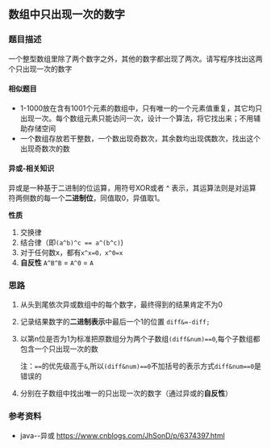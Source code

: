 ## 数组中只出现一次的数字

### 题目描述

一个整型数组里除了两个数字之外，其他的数字都出现了两次。请写程序找出这两个只出现一次的数字

#### 相似题目

* 1-1000放在含有1001个元素的数组中，只有唯一的一个元素值重复，其它均只出现一次。每个数组元素只能访问一次，设计一个算法，将它找出来；不用辅助存储空间
* 一个数组存放若干整数，一个数出现奇数次，其余数均出现偶数次，找出这个出现奇数次的数

#### 异或-相关知识

异或是一种基于二进制的位运算，用符号XOR或者 ^ 表示，其运算法则是对运算符两侧数的每一个**二进制位**，同值取0，异值取1。

**性质**

1. 交换律 
2. 结合律（即`(a^b)^c == a^(b^c)`)
3. 对于任何数x，都有`x^x=0，x^0=x `
4. **自反性** `A^B^B` = `A^0` = `A`

### 思路

1. 从头到尾依次异或数组中的每个数字，最终得到的结果肯定不为0

2. 记录结果数字的**二进制表示**中最后一个1的位置 `diff&=-diff;`

3. 以第n位是否为1为标准把原数组分为两个子数组`(diff&num)==0`,每个子数组都包含一个只出现一次的数

   注：`==`的优先级高于`&`,所以`(diff&num)==0`不加括号的表示方式`diff&num==0`是错误的

1. 分别在子数组中找出唯一的只出现一次的数字（通过异或的**自反性**）

### 参考资料

* java--异或 https://www.cnblogs.com/JhSonD/p/6374397.html